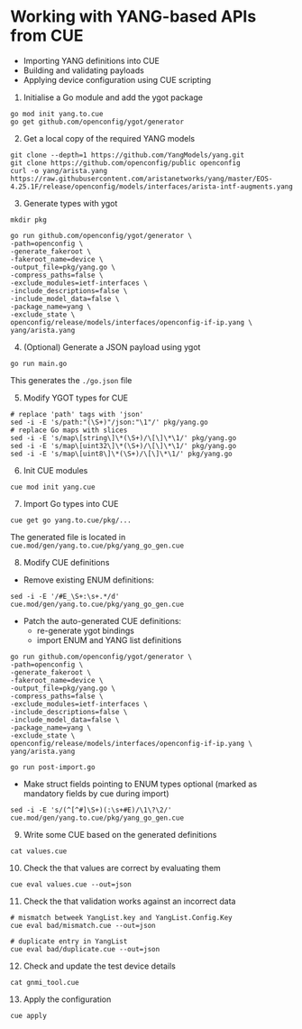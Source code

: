 
# Working with YANG-based APIs from CUE

* Importing YANG definitions into CUE
* Building and validating payloads
* Applying device configuration using CUE scripting


1. Initialise a Go module and add the ygot package

```
go mod init yang.to.cue
go get github.com/openconfig/ygot/generator
```

2. Get a local copy of the required YANG models

```
git clone --depth=1 https://github.com/YangModels/yang.git
git clone https://github.com/openconfig/public openconfig
curl -o yang/arista.yang https://raw.githubusercontent.com/aristanetworks/yang/master/EOS-4.25.1F/release/openconfig/models/interfaces/arista-intf-augments.yang
```

3. Generate types with ygot

```
mkdir pkg

go run github.com/openconfig/ygot/generator \
-path=openconfig \
-generate_fakeroot \
-fakeroot_name=device \
-output_file=pkg/yang.go \
-compress_paths=false \
-exclude_modules=ietf-interfaces \
-include_descriptions=false \
-include_model_data=false \
-package_name=yang \
-exclude_state \
openconfig/release/models/interfaces/openconfig-if-ip.yang \
yang/arista.yang
```

4. (Optional) Generate a JSON payload using ygot

```
go run main.go
```

This generates the `./go.json` file



5. Modify YGOT types for CUE

```
# replace 'path' tags with 'json'
sed -i -E 's/path:"(\S+)"/json:"\1"/' pkg/yang.go
# replace Go maps with slices
sed -i -E 's/map\[string\]\*(\S+)/\[\]\*\1/' pkg/yang.go
sed -i -E 's/map\[uint32\]\*(\S+)/\[\]\*\1/' pkg/yang.go
sed -i -E 's/map\[uint8\]\*(\S+)/\[\]\*\1/' pkg/yang.go
```


6. Init CUE modules

```
cue mod init yang.cue
```

7. Import Go types into CUE

```
cue get go yang.to.cue/pkg/...
```

The generated file is located in `cue.mod/gen/yang.to.cue/pkg/yang_go_gen.cue`

8.  Modify CUE definitions

* Remove existing ENUM definitions:

```
sed -i -E '/#E_\S+:\s+.*/d' cue.mod/gen/yang.to.cue/pkg/yang_go_gen.cue 
```
* Patch the auto-generated CUE definitions:
  * re-generate ygot bindings 
  * import ENUM and YANG list definitions

```
go run github.com/openconfig/ygot/generator \
-path=openconfig \
-generate_fakeroot \
-fakeroot_name=device \
-output_file=pkg/yang.go \
-compress_paths=false \
-exclude_modules=ietf-interfaces \
-include_descriptions=false \
-include_model_data=false \
-package_name=yang \
-exclude_state \
openconfig/release/models/interfaces/openconfig-if-ip.yang \
yang/arista.yang

go run post-import.go
```

* Make struct fields pointing to ENUM types optional (marked as mandatory fields by cue during import)

```
sed -i -E 's/(^[^#]\S+)(:\s+#E)/\1\?\2/' cue.mod/gen/yang.to.cue/pkg/yang_go_gen.cue
```


9. Write some CUE based on the generated definitions

```
cat values.cue
```

10. Check the that values are correct by evaluating them

```
cue eval values.cue --out=json
```

11. Check the that validation works against an incorrect data

```
# mismatch betweek YangList.key and YangList.Config.Key
cue eval bad/mismatch.cue --out=json

# duplicate entry in YangList
cue eval bad/duplicate.cue --out=json
```


12. Check and update the test device details

```
cat gnmi_tool.cue
```

13. Apply the configuration

```
cue apply
```